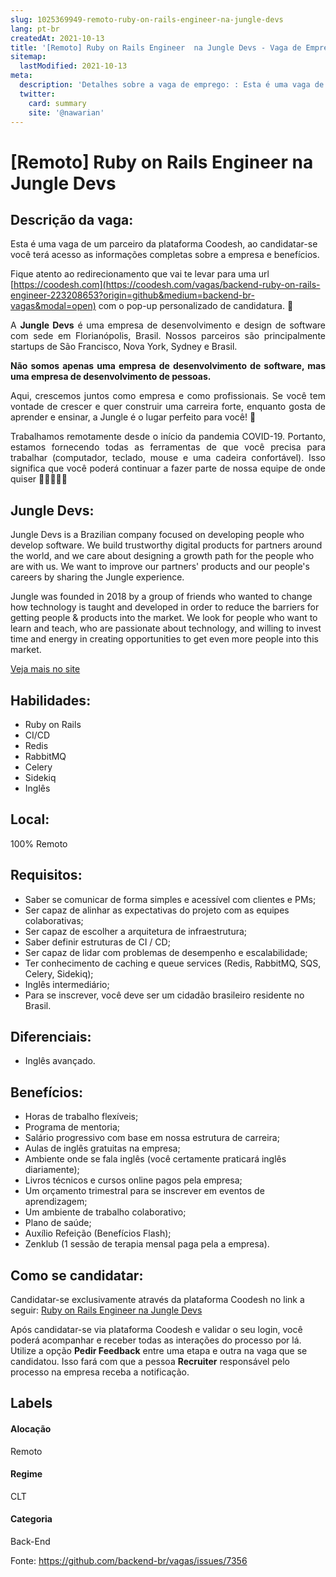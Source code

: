 ```yaml
---
slug: 1025369949-remoto-ruby-on-rails-engineer-na-jungle-devs
lang: pt-br
createdAt: 2021-10-13
title: '[Remoto] Ruby on Rails Engineer  na Jungle Devs - Vaga de Emprego'
sitemap:
  lastModified: 2021-10-13
meta:
  description: 'Detalhes sobre a vaga de emprego: : Esta é uma vaga de um parceiro da plataforma Coodesh, ao candidatar-se você terá acesso as informações completas sobre a empresa e benefícios.  Fique atento ao redirecionamento que vai te levar para uma url [https://coodesh.com](https://coodesh.com/vagas/backend-ruby-on-rails-engineer-223208653?origin=github&medium=backend-br-vagas&modal=open) com o pop-up personalizado de candidatura. 👋 <p style="text-align:justify;">A <strong>Jungle Devs</strong> é uma empresa de desenvolvimento e design de software com sede em Florianópolis, Brasil. Nossos parceiros são principalmente startups de São Francisco, Nova York, Sydney e Brasil.</p> <p style="text-align:justify;"><strong>Não somos apenas uma empresa de desenvolvimento de software, mas uma empresa de desenvolvimento de pessoas.</strong></p> <p style="text-align:justify;">Aqui, crescemos juntos como empresa e como profissionais. Se você tem vontade de crescer e quer construir uma carreira forte, enquanto gosta de aprender e ensinar, a Jungle é o lugar perfeito para você! 🚀</p> <p style="text-align:justify;">Trabalhamos remotamente desde o início da pandemia COVID-19. Portanto, estamos fornecendo todas as ferramentas de que você precisa para trabalhar (computador, teclado, mouse e uma cadeira confortável). Isso significa que você poderá continuar a fazer parte de nossa equipe de onde quiser 👩🏽‍💻👨‍💻</p>'
  twitter:
    card: summary
    site: '@nawarian'
---
```


# [Remoto] Ruby on Rails Engineer  na Jungle Devs

## Descrição da vaga: 
Esta é uma vaga de um parceiro da plataforma Coodesh, ao candidatar-se você terá acesso as informações completas sobre a empresa e benefícios.


Fique atento ao redirecionamento que vai te levar para uma url [https://coodesh.com](https://coodesh.com/vagas/backend-ruby-on-rails-engineer-223208653?origin=github&medium=backend-br-vagas&modal=open) com o pop-up personalizado de candidatura. 👋
<p style="text-align:justify;">A <strong>Jungle Devs</strong> é uma empresa de desenvolvimento e design de software com sede em Florianópolis, Brasil. Nossos parceiros são principalmente startups de São Francisco, Nova York, Sydney e Brasil.</p>
<p style="text-align:justify;"><strong>Não somos apenas uma empresa de desenvolvimento de software, mas uma empresa de desenvolvimento de pessoas.</strong></p>
<p style="text-align:justify;">Aqui, crescemos juntos como empresa e como profissionais. Se você tem vontade de crescer e quer construir uma carreira forte, enquanto gosta de aprender e ensinar, a Jungle é o lugar perfeito para você! 🚀</p>
<p style="text-align:justify;">Trabalhamos remotamente desde o início da pandemia COVID-19. Portanto, estamos fornecendo todas as ferramentas de que você precisa para trabalhar (computador, teclado, mouse e uma cadeira confortável). Isso significa que você poderá continuar a fazer parte de nossa equipe de onde quiser 👩🏽‍💻👨‍💻</p>

## Jungle Devs: 
 <p>Jungle Devs is a Brazilian company focused on developing people who develop software. We build trustworthy digital products for partners around the world, and we care about designing a growth path for the people who are with us. We want to improve our partners' products and our people's careers by sharing the Jungle experience.</p>
<p>Jungle was founded in 2018 by a group of friends who wanted to change how technology is taught and developed in order to reduce the barriers for getting people &amp; products into the market. We look for people who want to learn and teach, who are passionate about technology, and willing to invest time and energy in creating opportunities to get even more people into this market.</p><a href='https://coodesh.com/empresas/jungle-devs'>Veja mais no site</a>

 ## Habilidades: 
 - Ruby on Rails 
- CI/CD 
- Redis 
- RabbitMQ 
- Celery 
- Sidekiq 
- Inglês
## Local: 
 100% Remoto
## Requisitos: 
 - Saber se comunicar de forma simples e acessível com clientes e PMs; 
- Ser capaz de alinhar as expectativas do projeto com as equipes colaborativas; 
- Ser capaz de escolher a arquitetura de infraestrutura; 
- Saber definir estruturas de CI / CD; 
- Ser capaz de lidar com problemas de desempenho e escalabilidade; 
- Ter conhecimento de caching e queue services (Redis, RabbitMQ, SQS, Celery, Sidekiq); 
- Inglês intermediário; 
- Para se inscrever, você deve ser um cidadão brasileiro residente no Brasil.
## Diferenciais: 
 - Inglês avançado.
## Benefícios: 
 - Horas de trabalho flexíveis; 
- Programa de mentoria; 
- Salário progressivo com base em nossa estrutura de carreira; 
- Aulas de inglês gratuitas na empresa; 
- Ambiente onde se fala inglês (você certamente praticará inglês diariamente); 
- Livros técnicos e cursos online pagos pela empresa; 
- Um orçamento trimestral para se inscrever em eventos de aprendizagem; 
- Um ambiente de trabalho colaborativo; 
- Plano de saúde; 
- Auxílio Refeição (Benefícios Flash); 
- Zenklub (1 sessão de terapia mensal paga pela a empresa).
## Como se candidatar:
Candidatar-se exclusivamente através da plataforma Coodesh no link a seguir: [Ruby on Rails Engineer  na Jungle Devs](https://coodesh.com/vagas/backend-ruby-on-rails-engineer-223208653?origin=github&medium=backend-br-vagas&modal=open)


Após candidatar-se via plataforma Coodesh e validar o seu login, você poderá acompanhar e receber todas as interações do processo por lá. Utilize a opção **Pedir Feedback** entre uma etapa e outra na vaga que se candidatou. Isso fará com que a pessoa **Recruiter** responsável pelo processo na empresa receba a notificação.
## Labels
#### Alocação
Remoto
#### Regime
CLT
#### Categoria
Back-End

Fonte: https://github.com/backend-br/vagas/issues/7356
